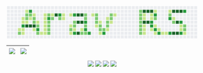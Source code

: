<p align = "center"> 
<img src = "Arav_RS.png">
</p>


| <img align="center" src="https://github-readme-stats.vercel.app/api?username=aravrs&show_icons=true&hide_border=true&include_all_commits=true&count_private=true&title_color=2dbd4e&icon_color=57657475&bg_color=00000000&text_color=576574&line_height=20&disable_animations=true&hide_title=true" /> | <img align="center" src="https://github-readme-stats.vercel.app/api/top-langs/?username=aravrs&hide_border=true&title_color=d73a49&bg_color=00000000&text_color=576574&layout=compact&langs_count=6&hide=jupyter%20notebook&hide_title=true" /> |
| ------------- | ------------- |


<p align = "center">
<img src="https://forthebadge.com/images/badges/ctrl-c-ctrl-v.svg" />
<img src="https://forthebadge.com/images/badges/not-a-bug-a-feature.svg" />
<img src="https://forthebadge.com/images/badges/0-percent-optimized.svg" />
<img src="https://forthebadge.com/images/badges/powered-by-netflix.svg" />
</p>
